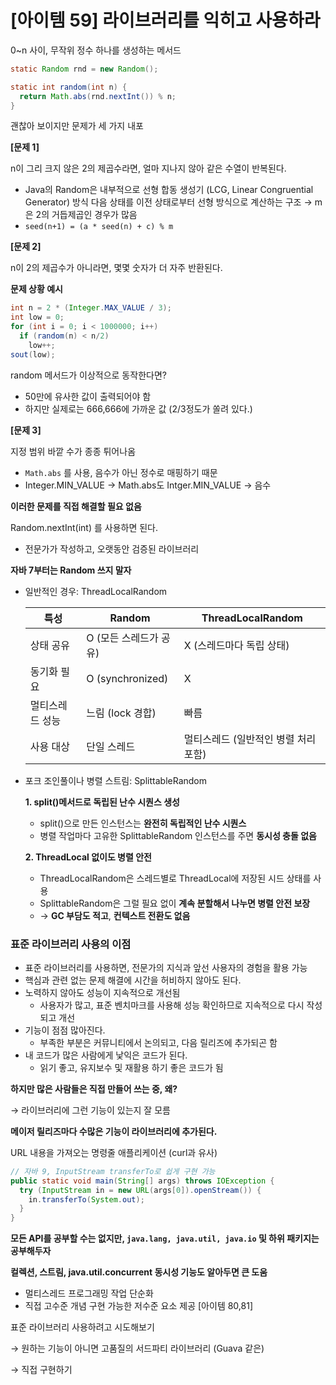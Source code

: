 # [아이템 59] 라이브러리를 익히고 사용하라

0~n 사이, 무작위 정수 하나를 생성하는 메서드

```java
static Random rnd = new Random();

static int random(int n) {
  return Math.abs(rnd.nextInt()) % n;
}
```

괜찮아 보이지만 문제가 세 가지 내포

**[문제 1]**

n이 그리 크지 않은 2의 제곱수라면, 얼마 지나지 않아 같은 수열이 반복된다.

- Java의 Random은 내부적으로 선형 합동 생성기 (LCG, Linear Congruential Generator) 방식
다음 상태를 이전 상태로부터 선형 방식으로 계산하는 구조
→ m은 2의 거듭제곱인 경우가 많음
- `seed(n+1) = (a * seed(n) + c) % m`

**[문제 2]**

n이 2의 제곱수가 아니라면, 몇몇 숫자가 더 자주 반환된다.

**문제 상황 예시**

```java
int n = 2 * (Integer.MAX_VALUE / 3);
int low = 0;
for (int i = 0; i < 1000000; i++)
  if (random(n) < n/2)
    low++;
sout(low);
```

random 메서드가 이상적으로 동작한다면?

- 50만에 유사한 값이 출력되어야 함
- 하지만 실제로는 666,666에 가까운 값 (2/3정도가 쏠려 있다.)

**[문제 3]**

지정 범위 바깥 수가 종종 튀어나옴

- `Math.abs` 를 사용, 음수가 아닌 정수로 매핑하기 때문
- Integer.MIN_VALUE → Math.abs도 Intger.MIN_VALUE → 음수


**이러한 문제를 직접 해결할 필요 없음**

Random.nextInt(int) 를 사용하면 된다.

- 전문가가 작성하고, 오랫동안 검증된 라이브러리

**자바 7부터는 Random 쓰지 말자**

- 일반적인 경우: ThreadLocalRandom
    
    
    | **특성** | Random | ThreadLocalRandom |
    | --- | --- | --- |
    | 상태 공유 | O (모든 스레드가 공유) | X (스레드마다 독립 상태) |
    | 동기화 필요 | O (synchronized) | X |
    | 멀티스레드 성능 | 느림 (lock 경합) | 빠름 |
    | 사용 대상 | 단일 스레드 | 멀티스레드 (일반적인 병렬 처리 포함) |
- 포크 조인풀이나 병렬 스트림: SplittableRandom
    
    **1. split()메서드로 독립된 난수 시퀀스 생성**
    
    - split()으로 만든 인스턴스는 **완전히 독립적인 난수 시퀀스**
    - 병렬 작업마다 고유한 SplittableRandom 인스턴스를 주면 **동시성 충돌 없음**
    
    **2. ThreadLocal 없이도 병렬 안전**
    
    - ThreadLocalRandom은 스레드별로 ThreadLocal에 저장된 시드 상태를 사용
    - SplittableRandom은 그럴 필요 없이 **계속 분할해서 나누면 병렬 안전 보장**
    - → **GC 부담도 적고**, **컨텍스트 전환도 없음**
    

### 표준 라이브러리 사용의 이점

- 표준 라이브러리를 사용하면, 전문가의 지식과 앞선 사용자의 경험을 활용 가능
- 핵심과 관련 없는 문제 해결에 시간을 허비하지 않아도 된다.
- 노력하지 않아도 성능이 지속적으로 개선됨
    - 사용자가 많고, 표준 벤치마크를 사용해 성능 확인하므로 지속적으로 다시 작성되고 개선
- 기능이 점점 많아진다.
    - 부족한 부분은 커뮤니티에서 논의되고, 다음 릴리즈에 추가되곤 함
- 내 코드가 많은 사람에게 낯익은 코드가 된다.
    - 읽기 좋고, 유지보수 및 재활용 하기 좋은 코드가 됨

**하지만 많은 사람들은 직접 만들어 쓰는 중, 왜?**

→ 라이브러리에 그런 기능이 있는지 잘 모름

**메이저 릴리즈마다 수많은 기능이 라이브러리에 추가된다.**

URL 내용을 가져오는 명령줄 애플리케이션 (curl과 유사)

```java
// 자바 9, InputStream transferTo로 쉽게 구현 가능
public static void main(String[] args) throws IOException {
  try (InputStream in = new URL(args[0]).openStream()) {
    in.transferTo(System.out);
  }
}
```

**모든 API를 공부할 수는 없지만, `java.lang, java.util, java.io` 및 하위 패키지는 공부해두자**

**컬렉션, 스트림, java.util.concurrent 동시성 기능도 알아두면 큰 도움**

- 멀티스레드 프로그래밍 작업 단순화
- 직접 고수준 개념 구현 가능한 저수준 요소 제공 [아이템 80,81]

표준 라이브러리 사용하려고 시도해보기

→ 원하는 기능이 아니면 고품질의 서드파티 라이브러리 (Guava 같은)

→ 직접 구현하기
